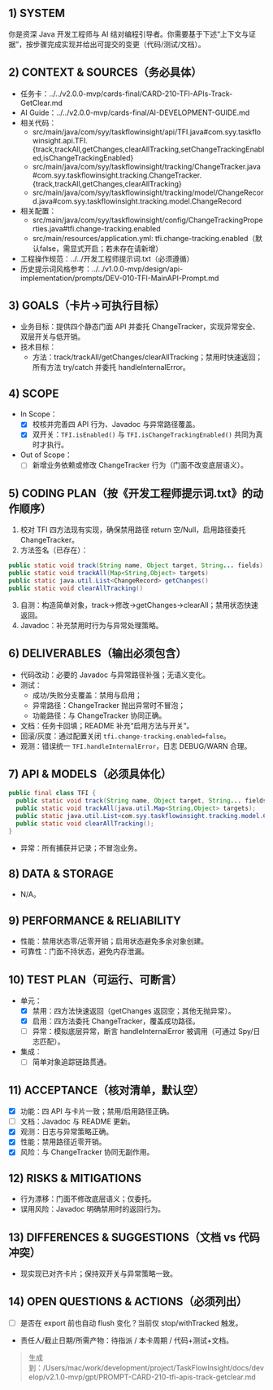 ## 1) SYSTEM
你是资深 Java 开发工程师与 AI 结对编程引导者。你需要基于下述“上下文与证据”，按步骤完成实现并给出可提交的变更（代码/测试/文档）。

## 2) CONTEXT & SOURCES（务必具体）
- 任务卡：../../v2.0.0-mvp/cards-final/CARD-210-TFI-APIs-Track-GetClear.md
- AI Guide：../../v2.0.0-mvp/cards-final/AI-DEVELOPMENT-GUIDE.md
- 相关代码：
  - src/main/java/com/syy/taskflowinsight/api/TFI.java#com.syy.taskflowinsight.api.TFI.{track,trackAll,getChanges,clearAllTracking,setChangeTrackingEnabled,isChangeTrackingEnabled}
  - src/main/java/com/syy/taskflowinsight/tracking/ChangeTracker.java#com.syy.taskflowinsight.tracking.ChangeTracker.{track,trackAll,getChanges,clearAllTracking}
  - src/main/java/com/syy/taskflowinsight/tracking/model/ChangeRecord.java#com.syy.taskflowinsight.tracking.model.ChangeRecord
- 相关配置：
  - src/main/java/com/syy/taskflowinsight/config/ChangeTrackingProperties.java#tfi.change-tracking.enabled
  - src/main/resources/application.yml: tfi.change-tracking.enabled（默认false，需显式开启；若未存在请新增）
- 工程操作规范：../../开发工程师提示词.txt（必须遵循）
- 历史提示词风格参考：../../v1.0.0-mvp/design/api-implementation/prompts/DEV-010-TFI-MainAPI-Prompt.md

## 3) GOALS（卡片→可执行目标）
- 业务目标：提供四个静态门面 API 并委托 ChangeTracker，实现异常安全、双层开关与低开销。
- 技术目标：
  - 方法：track/trackAll/getChanges/clearAllTracking；禁用时快速返回；所有方法 try/catch 并委托 handleInternalError。

## 4) SCOPE
- In Scope：
  - [x] 校核并完善四 API 行为、Javadoc 与异常路径覆盖。
  - [x] 双开关：`TFI.isEnabled()` 与 `TFI.isChangeTrackingEnabled()` 共同为真时才执行。
- Out of Scope：
  - [ ] 新增业务依赖或修改 ChangeTracker 行为（门面不改变底层语义）。

## 5) CODING PLAN（按《开发工程师提示词.txt》的动作顺序）
1. 校对 TFI 四方法现有实现，确保禁用路径 return 空/Null，启用路径委托 ChangeTracker。
2. 方法签名（已存在）：
```java
public static void track(String name, Object target, String... fields)
public static void trackAll(Map<String,Object> targets)
public static java.util.List<ChangeRecord> getChanges()
public static void clearAllTracking()
```
3. 自测：构造简单对象，track→修改→getChanges→clearAll；禁用状态快速返回。
4. Javadoc：补充禁用时行为与异常处理策略。

## 6) DELIVERABLES（输出必须包含）
- 代码改动：必要的 Javadoc 与异常路径补强；无语义变化。
- 测试：
  - 成功/失败分支覆盖：禁用与启用；
  - 异常路径：ChangeTracker 抛出异常时不冒泡；
  - 功能路径：与 ChangeTracker 协同正确。
- 文档：任务卡回填；README 补充“启用方法与开关”。
- 回滚/灰度：通过配置关闭 `tfi.change-tracking.enabled=false`。
- 观测：错误统一 `TFI.handleInternalError`，日志 DEBUG/WARN 合理。

## 7) API & MODELS（必须具体化）
```java
public final class TFI {
  public static void track(String name, Object target, String... fields);
  public static void trackAll(java.util.Map<String,Object> targets);
  public static java.util.List<com.syy.taskflowinsight.tracking.model.ChangeRecord> getChanges();
  public static void clearAllTracking();
}
```
- 异常：所有捕获并记录；不冒泡业务。

## 8) DATA & STORAGE
- N/A。

## 9) PERFORMANCE & RELIABILITY
- 性能：禁用状态零/近零开销；启用状态避免多余对象创建。
- 可靠性：门面不持状态，避免内存泄漏。

## 10) TEST PLAN（可运行、可断言）
- 单元：
  - [x] 禁用：四方法快速返回（getChanges 返回空；其他无抛异常）。
  - [x] 启用：四方法委托 ChangeTracker，覆盖成功路径。
  - [ ] 异常：模拟底层异常，断言 handleInternalError 被调用（可通过 Spy/日志匹配）。
- 集成：
  - [ ] 简单对象追踪链路贯通。

## 11) ACCEPTANCE（核对清单，默认空）
- [x] 功能：四 API 与卡片一致；禁用/启用路径正确。
- [ ] 文档：Javadoc 与 README 更新。
- [x] 观测：日志与异常策略正确。
- [x] 性能：禁用路径近零开销。
- [x] 风险：与 ChangeTracker 协同无副作用。

## 12) RISKS & MITIGATIONS
- 行为漂移：门面不修改底层语义；仅委托。
- 误用风险：Javadoc 明确禁用时的返回行为。

## 13) DIFFERENCES & SUGGESTIONS（文档 vs 代码冲突）
- 现实现已对齐卡片；保持双开关与异常策略一致。

## 14) OPEN QUESTIONS & ACTIONS（必须列出）
- [ ] 是否在 export 前也自动 flush 变化？当前仅 stop/withTracked 触发。
- 责任人/截止日期/所需产物：待指派 / 本卡周期 / 代码+测试+文档。

> 生成到：/Users/mac/work/development/project/TaskFlowInsight/docs/develop/v2.1.0-mvp/gpt/PROMPT-CARD-210-tfi-apis-track-getclear.md
